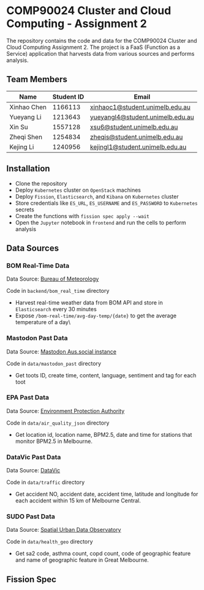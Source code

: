# COMP90024 Cluster and Cloud Computing - Assignment 2

The repository contains the code and data for the COMP90024 Cluster and Cloud Computing Assignment 2. The project is a FaaS (Function as a Service) application that harvests data from various sources and performs analysis.

## Team Members

| Name        | Student ID | Email                           |
| ----------- | ---------- | ------------------------------- |
| Xinhao Chen | 1166113    | xinhaoc1@student.unimelb.edu.au |
| Yueyang Li  | 1213643    | yueyangl4@student.unimelb.edu.au|
| Xin Su      | 1557128    | xsu6@student.unimelb.edu.au     |
| Zheqi Shen  | 1254834    | zheqis@student.unimelb.edu.au   |
| Kejing Li   | 1240956    | kejingl1@student.unimelb.edu.au

## Installation

- Clone the repository
- Deploy `Kubernetes` cluster on `OpenStack` machines
- Deploy `Fission`, `Elasticsearch`, and `Kibana` on `Kubernetes` cluster
- Store credentials like `ES_URL`, `ES_USERNAME` and `ES_PASSWORD` to `Kubernetes` secrets
- Create the functions with `fission spec apply --wait`
- Open the `Jupyter` notebook in `frontend` and run the cells to perform analysis

## Data Sources

### BOM Real-Time Data

Data Source: [Bureau of Meteorology](https://reg.bom.gov.au/)

Code in `backend/bom_real_time` directory

- Harvest real-time weather data from BOM API and store in `Elasticsearch` every 30 minutes
- Expose `/bom-real-time/avg-day-temp/{date}` to get the average temperature of a day\

### Mastodon Past Data

Data Source: [Mastodon Aus.social instance](https://aus.social)

Code in `data/mastodon_past` directory

- Get toots ID, create time, content, language, sentiment and tag for each toot

### EPA Past Data

Data Source: [Environment Protection Authority](https://www.epa.vic.gov.au/)

Code in `data/air_quality_json` directory

- Get location id, location name, BPM2.5, date and time for stations that monitor BPM2.5 in Melbourne. 

### DataVic Past Data

Data Source: [DataVic](https://www.data.vic.gov.au/)

Code in `data/traffic` directory

- Get accident NO, accident date, accident time, latitude and longitude for each accident within 15 km of Melbourne Central.

### SUDO Past Data

Data Source: [Spatial Urban Data Observatory](https://sudo.eresearch.unimelb.edu.au)

Code in `data/health_geo` directory

- Get sa2 code, asthma count, copd count, code of geographic feature and name of geographic feature in Great Melbourne.

## Fission Spec


